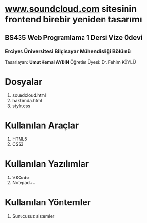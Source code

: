 # www.soundcloud.com sitesinin frontend birebir yeniden tasarımı 
## BS435 Web Programlama 1 Dersi Vize Ödevi
### Erciyes Üniversitesi Bilgisayar Mühendisliği Bölümü  

Tasarlayan: **Umut Kemal AYDIN**
Öğretim Üyesi: Dr. Fehim KÖYLÜ


# Dosyalar

1. soundcloud.html
2. hakkimda.html
3. style.css
 

# Kullanılan Araçlar

 1. HTML5
 2. CSS3


# Kullanılan Yazılımlar

 1. VSCode
 2. Notepad++

# Kullanılan Yöntemler

 1. Sunucusuz sistemler

